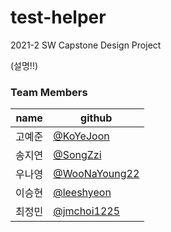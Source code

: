 # test-helper
2021-2 SW Capstone Design Project

(설명!!)

### Team Members

| name |  github | 
| ---- | ---- | 
| 고예준 | [@KoYeJoon](https://github.com/KoYeJoon) |
| 송지연 | [@SongZzi](https://github.com/SongZzi)|
| 우나영 | [@WooNaYoung22](https://github.com/WooNaYoung22) |
| 이승현 | [@leeshyeon](https://github.com/leeshyeon) |
| 최정민 | [@jmchoi1225](https://github.com/jmchoi1225) | 
